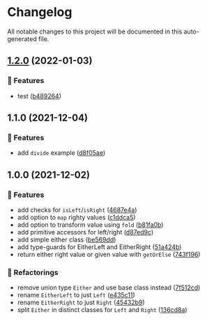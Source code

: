 # Changelog

All notable changes to this project will be documented in this auto-generated file.


## [1.2.0](https://github.com/dtieber/plain-either/compare/v1.1.0...v1.2.0) (2022-01-03)


### :tropical_fish: Features

* test ([b489264](https://github.com/dtieber/plain-either/commit/b489264019bbb2aab2f405dcd1b8e69f133bfd37))

## 1.1.0 (2021-12-04)


### :tropical_fish: Features

* add `divide` example ([d8f05ae](https://github.com/dtieber/plain-either/commit/d8f05ae273ea2dd15dd8a3135741617d7dc5f314))

## 1.0.0 (2021-12-02)


### :tropical_fish: Features

* add checks for `isLeft`/`isRight` ([4687e4a](https://github.com/dtieber/either-dt/commit/4687e4a922c9d592f5fdb4d47697f68c371458a4))
* add option to `map` righty values ([c1ddca5](https://github.com/dtieber/either-dt/commit/c1ddca5c397bae5ab8f99444767f8f661817e16c))
* add option to transform value using `fold` ([b81fa0b](https://github.com/dtieber/either-dt/commit/b81fa0bf35aa065947a5ae70d03a6076a11f4823))
* add primitive accessors for left/right ([d87ed9c](https://github.com/dtieber/either-dt/commit/d87ed9cd269b98f935230b4167409663d93e6c81))
* add simple either class ([be569dd](https://github.com/dtieber/either-dt/commit/be569ddb6403fa8449e9ccd8e2b7c5f33c2639e8))
* add type-guards for EitherLeft and EitherRight ([51a424b](https://github.com/dtieber/either-dt/commit/51a424b3a1c205b9445fcedc39b3a8de2d794ca8))
* return either right value or given value with `getOrElse` ([743f196](https://github.com/dtieber/either-dt/commit/743f19666219de8870ee3945f75e3cdee16708e4))


### :hammer: Refactorings 

* remove union type `Either` and use base class instead ([7f512cd](https://github.com/dtieber/either-dt/commit/7f512cd72fe7d5b53eff49a95cb697bd50e97af1))
* rename `EitherLeft` to just `Left` ([e435c11](https://github.com/dtieber/either-dt/commit/e435c116fac6d6a177a1a3840e1c2cf1ae291d56))
* rename `EitherRight` to just `Right` ([45432b9](https://github.com/dtieber/either-dt/commit/45432b94e4e3cfac200ff0932664a37aac25238c))
* split `Either` in distinct classes for `Left` and `Right` ([136cd8a](https://github.com/dtieber/either-dt/commit/136cd8aa49d2ce75774afaf38018d4f9da186000))
